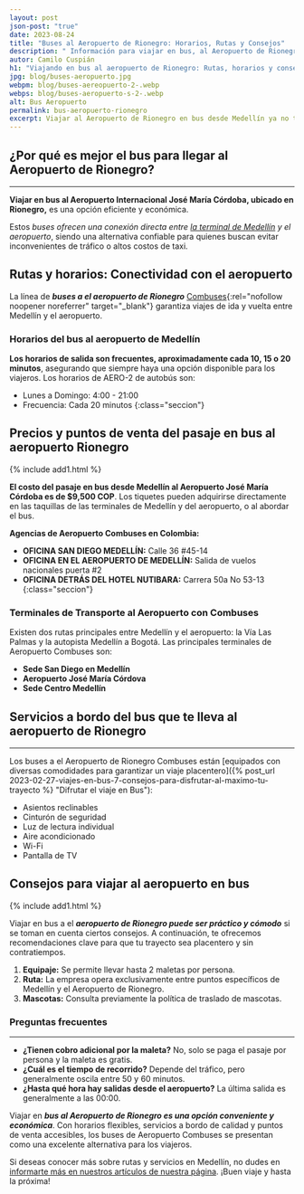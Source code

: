 ```yaml
---
layout: post
json-post: "true"
date: 2023-08-24
title: "Buses al Aeropuerto de Rionegro: Horarios, Rutas y Consejos"
description: " Información para viajar en bus, al Aeropuerto de Rionegro. Desde horarios hasta consejos prácticos, ¡para que puedas planificar tu viaje!"
autor: Camilo Cuspián
h1: "Viajando en bus al aeropuerto de Rionegro: Rutas, horarios y consejos prácticos"
jpg: blog/buses-aeropuerto.jpg
webpm: blog/buses-aereopuerto-2-.webp
webps: blog/buses-aeropuerto-s-2-.webp
alt: Bus Aeropuerto
permalink: bus-aeropuerto-rionegro
excerpt: Viajar al Aeropuerto de Rionegro en bus desde Medellín ya no tiene que ser un desafío. Con múltiples opciones de buses disponibles, puedes elegir la que mejor se adapte a tus necesidades y horarios.
---
```

## ¿Por qué es mejor el bus para llegar al Aeropuerto de Rionegro?

----

**Viajar en bus al Aeropuerto Internacional José María Córdoba, ubicado en Rionegro,** es una opción eficiente y económica.

Estos *buses ofrecen una conexión directa entre [la terminal de Medellín]({{'terminal-de-medellin'|relative_url}} "Terminal de transporte Medellín") y el aeropuerto*, siendo una alternativa confiable para quienes buscan evitar inconvenientes de tráfico o altos costos de taxi.

## Rutas y horarios: Conectividad con el aeropuerto

La línea de ***buses a el aeropuerto de Rionegro*** [Combuses](https://combusessa.com/){:rel="nofollow noopener noreferrer" target="_blank"} garantiza viajes de ida y vuelta entre Medellín y el aeropuerto.

### Horarios del bus al aeropuerto de Medellín

**Los horarios de salida son frecuentes, aproximadamente cada 10, 15 o 20 minutos**, asegurando que siempre haya una opción disponible para los viajeros. Los horarios de AERO-2 de autobús son:

* Lunes a Domingo: 4:00 - 21:00
* Frecuencia: Cada 20 minutos
{:class="seccion"}

## Precios y puntos de venta del pasaje en bus al aeropuerto Rionegro

{% include add1.html %}

**El costo del pasaje en bus desde Medellín al Aeropuerto José María Córdoba es de $9,500 COP**. Los tiquetes pueden adquirirse directamente en las taquillas de las terminales de Medellín y del aeropuerto, o al abordar el bus.

**Agencias de Aeropuerto Combuses en Colombia:**

* **OFICINA SAN DIEGO MEDELLÍN:** Calle 36 #45-14
* **OFICINA EN EL AEROPUERTO DE MEDELLÍN:** Salida de vuelos nacionales puerta #2
* **OFICINA DETRÁS DEL HOTEL NUTIBARA:** Carrera 50a No 53-13
{:class="seccion"}

### Terminales de Transporte al Aeropuerto con Combuses

Existen dos rutas principales entre Medellín y el aeropuerto: la Vía Las Palmas y la autopista Medellín a Bogotá. Las principales terminales de Aeropuerto Combuses son:

* **Sede San Diego en Medellín**
* **Aeropuerto José María Córdova**
* **Sede Centro Medellín**

## Servicios a bordo del bus que te lleva al aeropuerto de Rionegro

----

Los buses a el Aeropuerto de Rionegro Combuses están [equipados con diversas comodidades para garantizar un viaje placentero]({% post_url 2023-02-27-viajes-en-bus-7-consejos-para-disfrutar-al-maximo-tu-trayecto %} "Difrutar el viaje en Bus"):

* Asientos reclinables
* Cinturón de seguridad
* Luz de lectura individual
* Aire acondicionado
* Wi-Fi
* Pantalla de TV

## Consejos para viajar al aeropuerto en bus

{% include add1.html %}

Viajar en bus a el ***aeropuerto de Rionegro puede ser práctico y cómodo*** si se toman en cuenta ciertos consejos. A continuación, te ofrecemos recomendaciones clave para que tu trayecto sea placentero y sin contratiempos.

1. **Equipaje:** Se permite llevar hasta 2 maletas por persona.
2. **Ruta:** La empresa opera exclusivamente entre puntos específicos de Medellín y el Aeropuerto de Rionegro.
3. **Mascotas:** Consulta previamente la política de traslado de mascotas.

### Preguntas frecuentes

----

* **¿Tienen cobro adicional por la maleta?** No, solo se paga el pasaje por persona y la maleta es gratis.
* **¿Cuál es el tiempo de recorrido?** Depende del tráfico, pero generalmente oscila entre 50 y 60 minutos.
* **¿Hasta qué hora hay salidas desde el aeropuerto?** La última salida es generalmente a las 00:00.

Viajar en ***bus al Aeropuerto de Rionegro es una opción conveniente y económica***. Con horarios flexibles, servicios a bordo de calidad y puntos de venta accesibles, los buses de Aeropuerto Combuses se presentan como una excelente alternativa para los viajeros.

Si deseas conocer más sobre rutas y servicios en Medellín, no dudes en [informarte más en nuestros artículos de nuestra página]({{'blog'|relative_url}}). ¡Buen viaje y hasta la próxima!
